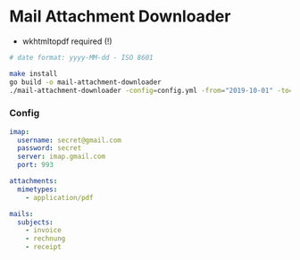 # Mail Attachment Downloader

- wkhtmltopdf required (!)

```bash
# date format: yyyy-MM-dd - ISO 8601 

make install
go build -o mail-attachment-downloader
./mail-attachment-downloader -config=config.yml -from="2019-10-01" -to="2019-12-31"
```

### Config

```yaml
imap:
  username: secret@gmail.com
  password: secret
  server: imap.gmail.com
  port: 993

attachments:
  mimetypes:
    - application/pdf

mails:
  subjects:
    - invoice
    - rechnung
    - receipt
```
